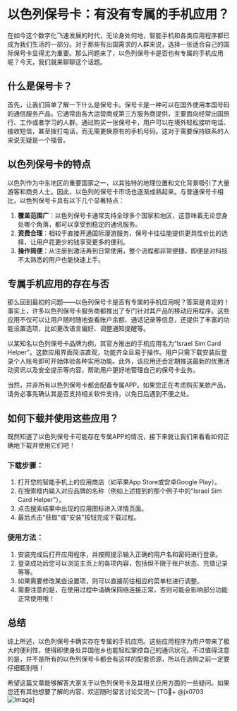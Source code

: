 # 以色列保号卡：有没有专属的手机应用？

在如今这个数字化飞速发展的时代，无论身处何地，智能手机和各类应用程序都已成为我们生活的一部分。对于那些有出国需求的人群来说，选择一张适合自己的国际保号卡显得尤为重要。那么问题来了，以色列保号卡是否也有专属的手机应用呢？今天，我们就来聊聊这个话题。

## 什么是保号卡？

首先，让我们简单了解一下什么是保号卡。保号卡是一种可以在国外使用本国号码的通信服务产品。它通常由各大运营商或第三方服务商提供，主要面向经常出国旅行、工作或者学习的人群。通过购买一张保号卡，用户可以在境外轻松接听电话、接收短信，甚至拨打电话，而无需更换原有的手机号码。这对于需要保持联系的人来说无疑是一个福音。

## 以色列保号卡的特点

以色列作为中东地区的重要国家之一，以其独特的地理位置和文化背景吸引了大量游客和商务人士。因此，以色列的保号卡市场也逐渐成熟起来。与普通保号卡相比，以色列保号卡具有以下几个显著特点：

1. **覆盖范围广**：以色列保号卡通常支持全球多个国家和地区，这意味着无论您身处哪个角落，都可以享受到稳定的通讯服务。
2. **资费合理**：相较于直接开通国际漫游服务，保号卡往往能提供更具性价比的选择，让用户花更少的钱享受更多的便利。
3. **操作简便**：从注册到激活再到日常使用，整个流程都非常便捷，即便是对科技不太熟悉的用户也能快速上手。

## 专属手机应用的存在与否

那么回到最初的问题——以色列保号卡是否有专属的手机应用呢？答案是肯定的！事实上，许多以色列保号卡服务商都推出了专门针对其产品的移动应用程序。这些应用不仅可以让用户随时随地查看账户余额、通话记录等信息，还提供了丰富的功能设置选项，比如更改语言偏好、调整通知提醒等。

以某知名以色列保号卡品牌为例，其官方推出的手机应用名为“Israel Sim Card Helper”。这款应用界面简洁直观，功能齐全且易于操作。用户只需下载安装后登录个人账号即可开始体验各种实用功能。此外，该应用还会定期推送最新的优惠活动资讯以及安全提示等内容，帮助用户更好地管理自己的保号卡业务。

当然，并非所有以色列保号卡都会配备专属APP。如果您正在考虑购买某款产品，请务必事先确认其是否支持相关软件支持，以免日后遇到不便之处。

## 如何下载并使用这些应用？

既然知道了以色列保号卡可能存在专属APP的情况，接下来就让我们来看看如何正确地下载并使用它们吧！

### 下载步骤：
1. 打开您的智能手机上的应用商店（如苹果App Store或安卓Google Play）。
2. 在搜索框内输入对应品牌的名称（例如上述提到的那个例子中的“Israel Sim Card Helper”）。
3. 点击搜索结果中出现的应用图标进入详情页面。
4. 最后点击“获取”或“安装”按钮完成下载过程。

### 使用方法：
1. 安装完成后打开应用程序，并按照提示输入正确的用户名和密码进行登录。
2. 登录成功后您可以浏览主页上的各项内容，包括但不限于账户状态、充值记录等等。
3. 如果需要修改某些设置项，则可以直接前往相应的菜单栏进行调整。
4. 需要注意的是，在使用过程中请确保网络连接正常，否则可能会影响部分功能正常使用哦！

## 总结

综上所述，以色列保号卡确实存在专属的手机应用。这些应用程序为用户带来了极大的便利性，使得即使身处异国他乡也能轻松掌控自己的通讯状况。不过值得注意的是，并不是所有的以色列保号卡都会有这样的配套资源，所以在选购之前一定要仔细甄别哦！

希望这篇文章能够解答大家关于以色列保号卡及其相关应用方面的一些疑问。如果您还有其他想要了解的内容，欢迎随时留言讨论交流～ [TG💪+ @jx0703 ![Image](https://github.com/user-attachments/assets/dbca1d08-cadb-493c-b0ec-ad6f7a83f270)]